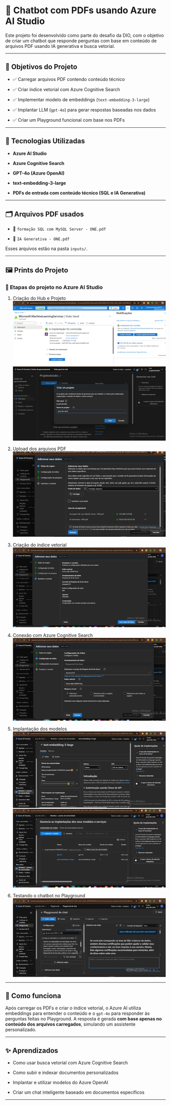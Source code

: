 # 🤖 Chatbot com PDFs usando Azure AI Studio

Este projeto foi desenvolvido como parte do desafio da DIO, com o objetivo de criar um chatbot que responde perguntas com base em conteúdo de arquivos PDF usando IA generativa e busca vetorial.

---

## 🚀 Objetivos do Projeto

- ✅ Carregar arquivos PDF contendo conteúdo técnico

- ✅ Criar índice vetorial com Azure Cognitive Search

- ✅ Implementar modelo de embeddings (`text-embedding-3-large`)

- ✅ Implantar LLM (`gpt-4o`) para gerar respostas baseadas nos dados

- ✅ Criar um Playground funcional com base nos PDFs

---

## 🧠 Tecnologias Utilizadas

- **Azure AI Studio**

- **Azure Cognitive Search**

- **GPT-4o (Azure OpenAI)**

- **text-embedding-3-large**

- **PDFs de entrada com conteúdo técnico (SQL e IA Generativa)**

---

## 🗂️ Arquivos PDF usados

- 📄 `formação SQL com MySQL Server - ONE.pdf`

- 📄 `IA Generativa - ONE.pdf`

Esses arquivos estão na pasta `inputs/`.

---

## 🖼️ Prints do Projeto

### 🔧 Etapas do projeto no Azure AI Studio

1. Criação do Hub e Projeto  
   ![hub](prints/criando-hub.png)  
   ![projeto](prints/criando-projeto-no-hub.png)

2. Upload dos arquivos PDF  
   ![config](prints/configurando-uso-pdf.png)

3. Criação do índice vetorial  
   ![índice](prints/criando-indice-vetor.png)

4. Conexão com Azure Cognitive Search  
   ![conexão](prints/conectando-recurso-search.png)

5. Implantação dos modelos  
   ![text-embedding](prints/implementando-modelo-texto.png)  
   ![modelos](prints/modelos-implementados.png)

6. Testando o chatbot no Playground  
   ![chat](prints/testando-modelo-com-perguntas.png)

---

## 🧪 Como funciona

Após carregar os PDFs e criar o índice vetorial, o Azure AI utiliza embeddings para entender o conteúdo e o `gpt-4o` para responder às perguntas feitas no Playground. A resposta é gerada **com base apenas no conteúdo dos arquivos carregados**, simulando um assistente personalizado.

---

## ✨ Aprendizados

- Como usar busca vetorial com Azure Cognitive Search

- Como subir e indexar documentos personalizados

- Implantar e utilizar modelos do Azure OpenAI

- Criar um chat inteligente baseado em documentos específicos

---

